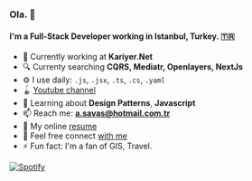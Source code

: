 ### Ola. 👋

#### I'm a Full-Stack Developer working in Istanbul, Turkey. 🇹🇷

- 🏢 Currently working at **Kariyer.Net**
- 🔍 Currenty searching **CQRS, Mediatr, Openlayers, NextJs**
- ⚙️ I use daily: `.js`, `.jsx`, `.ts`, `.cs`, `.yaml`
- 🪀 [Youtube channel](https://www.youtube.com/channel/UCwVgOUuEa0vHa2tPyLPtl1A)
- 🌱 Learning about **Design Patterns**, **Javascript**
- 📫 Reach me: **a.savas@hotmail.com.tr**
- 🤚 My online [resume](https://atakansavas.github.io/)
- 🔗 Feel free connect [with me](https://www.linkedin.com/in/hiata/)
- ⚡️ Fun fact: I'm a fan of GIS, Travel.

[![Spotify](https://novatorem-atakansavas.vercel.app/api/spotify)](https://open.spotify.com/user/11128743162 )
